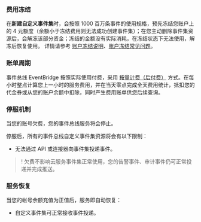 ### 费用冻结
在**新建自定义事件集**时，会按照 1000 百万条事件的使用规格，预先冻结您账户上的 4 元额度（余额小于冻结费用则无法成功创建事件集）；在您主动删除事件集资源后，会解冻该部分资金；冻结的金额没有实际消耗，在冻结状态下无法使用，解冻后恢复使用。
详情请参考 [账户冻结说明](https://cloud.tencent.com/document/product/555/12039)、[账户冻结常见问题](https://cloud.tencent.com/document/product/555/30014)。

### 账单周期
事件总线 EventBridge 按照实际使用付费，采用 [按量计费（后付费）](https://cloud.tencent.com/document/product/555/9617) 方式。在每小时整点计算您上一小时的服务费用，并在当天零点完成全天费用统计，抵扣您的代金券或从您的账户余额中扣除，同时产生费用账单供您后续查询。

### 停服机制
当您的账号欠费，您的事件总线服务将会停止。

停服后，所有的事件总线自定义事件集资源将会有以下限制：
- 无法通过 API 或连接器向事件集投递事件。

>! 欠费不影响云服务事件集正常使用，您的告警事件、审计事件仍可正常投递并完成推送。

### 服务恢复
当您的帐号余额充值为正值后，服务即自动恢复：
- 自定义事件集可正常接收事件投递。
